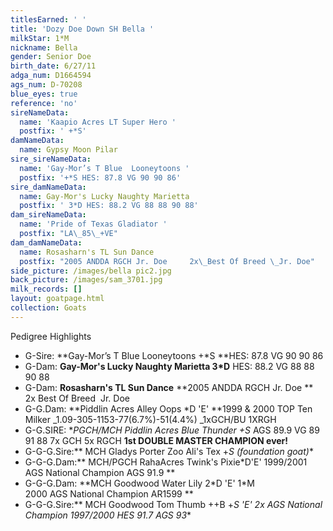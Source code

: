 ```yaml
---
titlesEarned: ' '
title: 'Dozy Doe Down SH Bella '
milkStar: 1*M
nickname: Bella
gender: Senior Doe
birth_date: 6/27/11
adga_num: D1664594
ags_num: D-70208
blue_eyes: true
reference: 'no'
sireNameData:
  name: 'Kaapio Acres LT Super Hero '
  postfix: ' +*S'
damNameData:
  name: Gypsy Moon Pilar
sire_sireNameData:
  name: 'Gay-Mor’s T Blue  Looneytoons '
  postfix: '+*S HES: 87.8 VG 90 90 86'
sire_damNameData:
  name: Gay-Mor's Lucky Naughty Marietta
  postfix: ' 3*D HES: 88.2 VG 88 88 90 88'
dam_sireNameData:
  name: 'Pride of Texas Gladiator '
  postfix: "LA\_85\_+VE"
dam_damNameData:
  name: Rosasharn's TL Sun Dance
  postfix: "2005 ANDDA RGCH Jr. Doe     2x\_Best Of Breed \_Jr. Doe"
side_picture: /images/bella pic2.jpg
back_picture: /images/sam_3701.jpg
milk_records: []
layout: goatpage.html
collection: Goats
---
```

Pedigree Highlights

* G-Sire: **Gay-Mor’s T Blue  Looneytoons  +*S **HES: 87.8 VG 90 90 86
* G-Dam: **Gay-Mor's Lucky Naughty Marietta 3*D** HES: 88.2 VG 88 88 90 88
* G-Dam: **Rosasharn's TL Sun Dance** **2005 ANDDA RGCH Jr. Doe **    2x Best Of Breed  Jr. Doe
* G-G.Dam: **Piddlin Acres Alley Oops *D 'E' **1999 & 2000 TOP Ten Milker _1.09-305-1153-77(6.7%)-51(4.4%)  _1xGCH/BU 1XRGH
* G-G.SIRE: **PGCH/MCH Piddlin Acres Blue Thunder +*S** AGS 89.9 VG 89 91 88  7x GCH   5x RGCH   **1st DOUBLE MASTER CHAMPION ever!**
* G-G-G.Sire:** MCH Gladys Porter Zoo Ali's Tex +*S (foundation goat)**
* G-G-G.Dam:** MCH/PGCH RahaAcres Twink's Pixie*D'E' 1999/2001 AGS National Champion AGS 91.9 **
* G-G-G.Dam: **MCH Goodwood Water Lily 2\*D 'E' 1\*M     2000 AGS National Champion   AR1599    **
* G-G-G.Sire:** MCH Goodwood Tom Thumb ++B +*S 'E' 2x AGS National Champion 1997/2000 HES 91.7 AGS 93**

